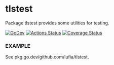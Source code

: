 # tlstest

Package tlstest provides some utilities for testing.

[![GoDev][godev-image]][godev-url]
[![Actions Status][actions-image]][actions-url]
[![Coverage Status][coveralls-image]][coveralls-url]

### EXAMPLE

See pkg.go.dev/github.com/lufia/tlstest.

[godev-image]: https://pkg.go.dev/badge/github.com/lufia/tlstest
[godev-url]: https://pkg.go.dev/github.com/lufia/tlstest
[actions-image]: https://github.com/lufia/tlstest/workflows/Test/badge.svg?branch=main
[actions-url]: https://github.com/lufia/tlstest/actions?workflow=Test
[coveralls-image]: https://coveralls.io/repos/github/lufia/tlstest/badge.svg
[coveralls-url]: https://coveralls.io/github/lufia/tlstest
